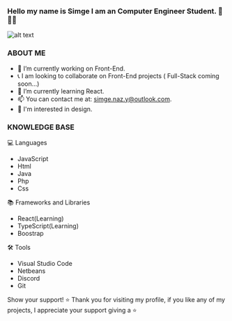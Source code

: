 ### Hello my name is Simge I am an Computer Engineer Student. 👋👩‍🎓
![alt text](https://fullscale.io/wp-content/uploads/2022/04/front-end-tools.png)
### ABOUT ME 
- 🔭 I’m currently working on Front-End.
- 📞 I am looking to collaborate on Front-End projects ( Full-Stack coming soon...)
- 🌱 I’m currently learning React.
- 📫 You can contact me at: simge.naz.y@outlook.com.
- 🎨 I'm interested in design.

### KNOWLEDGE BASE

💻 Languages 
- JavaScript
- Html
- Java
- Php
- Css

📚 Frameworks and Libraries
- React(Learning)
- TypeScript(Learning)
- Boostrap

🛠️ Tools
- Visual Studio Code
- Netbeans
- Discord
- Git

Show your support! ⭐
Thank you for visiting my profile, if you like any of my projects, I appreciate your support giving a ⭐


